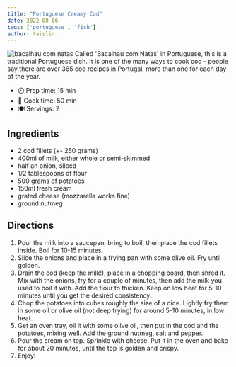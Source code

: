 ```yaml
---
title: "Portuguese Creamy Cod"
date: 2022-08-06
tags: ['portuguese', 'fish']
author: taislin
---
```

![bacalhau com natas](/pix/portuguese-creamy-cod.webp)
Called 'Bacalhau com Natas' in Portuguese, this is a traditional Portuguese dish. It is one of the many ways to cook cod - people say there are over 365 cod recipes in Portugal, more than one for each day of the year.

- ⏲️ Prep time: 15 min
- 🍳 Cook time: 50 min
- 🍽️ Servings: 2
## Ingredients

- 2 cod fillets (+- 250 grams)
- 400ml of milk, either whole or semi-skimmed
- half an onion, sliced
- 1/2 tablespoons of flour
- 500 grams of potatoes
- 150ml fresh cream
- grated cheese (mozzarella works fine)
- ground nutmeg

## Directions

1. Pour the milk into a saucepan, bring to boil, then place the cod fillets inside. Boil for 10-15 minutes.
2. Slice the onions and place in a frying pan with some olive oil. Fry until golden.
3. Drain the cod (keep the milk!), place in a chopping board, then shred it. Mix with the onions, fry for a couple of minutes, then add the milk you used to boil it with. Add the flour to thicken. Keep on low heat for 5-10 minutes until you get the desired consistency.
4. Chop the potatoes into cubes roughly the size of a dice. Lightly fry them in some oil or olive oil (not deep frying) for around 5-10 minutes, in low heat.
5. Get an oven tray, oil it with some olive oil, then put in the cod and the potatoes, mixing well. Add the ground nutmeg, salt and pepper.
6. Pour the cream on top. Sprinkle with cheese. Put it in the oven and bake for about 20 minutes, until the top is golden and crispy.
7. Enjoy!
